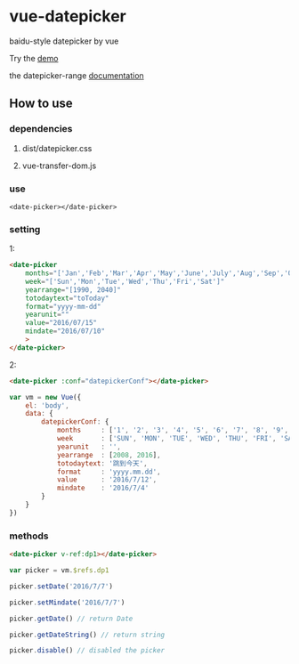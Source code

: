 # vue-datepicker
baidu-style datepicker by vue

Try the [demo](https://xxjinwei.github.io/vue-datepicker/)

the datepicker-range [documentation](https://github.com/xxjinwei/vue-datepicker/blob/master/README2.md)

## How to use

### dependencies

1. dist/datepicker.css

2. vue-transfer-dom.js

### use

```hmtl
<date-picker></date-picker>
```

### setting

1:
```html
<date-picker
    months="['Jan','Feb','Mar','Apr','May','June','July','Aug','Sep','Oct','Nov','Dec']"
    week="['Sun','Mon','Tue','Wed','Thu','Fri','Sat']"
    yearrange="[1990, 2040]"
    totodaytext="toToday"
    format="yyyy-mm-dd"
    yearunit=""
    value="2016/07/15"
    mindate="2016/07/10"
    >
</date-picker>
```

2:
```html
<date-picker :conf="datepickerConf"></date-picker>
```
```js
var vm = new Vue({
    el: 'body',
    data: {
        datepickerConf: {
            months     : ['1', '2', '3', '4', '5', '6', '7', '8', '9', '10', '11', '12'],
            week       : ['SUN', 'MON', 'TUE', 'WED', 'THU', 'FRI', 'SAT'],
            yearunit   : '',
            yearrange  : [2008, 2016],
            totodaytext: '跳到今天',
            format     : 'yyyy.mm.dd',
            value      : '2016/7/12',
            mindate    : '2016/7/4'
        }
    }
})
```


### methods

```html
<date-picker v-ref:dp1></date-picker>
```
```js
var picker = vm.$refs.dp1

picker.setDate('2016/7/7')

picker.setMindate('2016/7/7')

picker.getDate() // return Date

picker.getDateString() // return string

picker.disable() // disabled the picker
```
